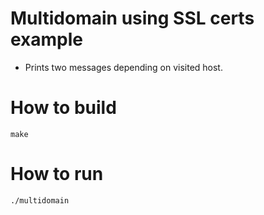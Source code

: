 # Multidomain using SSL certs example

* Prints two messages depending on visited host.

# How to build

```
make
```

# How to run

```
./multidomain
```
